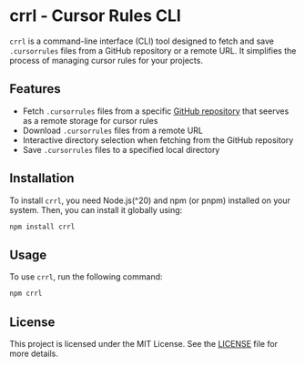 # crrl - Cursor Rules CLI

`crrl` is a command-line interface (CLI) tool designed to fetch and save `.cursorrules` files from a GitHub repository or a remote URL. It simplifies the process of managing cursor rules for your projects.

## Features

- Fetch `.cursorrules` files from a specific [GitHub repository](https://github.com/Qwertic/cursorrules) that seerves as a remote storage for cursor rules
- Download `.cursorrules` files from a remote URL
- Interactive directory selection when fetching from the GitHub repository
- Save `.cursorrules` files to a specified local directory

## Installation

To install `crrl`, you need Node.js(^20) and npm (or pnpm) installed on your system. Then, you can install it globally using:

```bash
npm install crrl
```

## Usage

To use `crrl`, run the following command:

```bash
npm crrl
```

## License

This project is licensed under the MIT License. See the [LICENSE](/LICENSE.md) file for more details.
